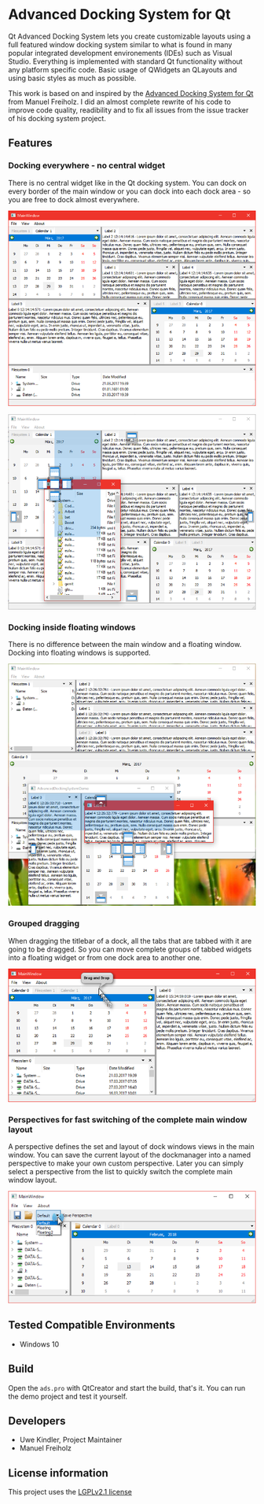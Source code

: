 # Advanced Docking System for Qt

Qt Advanced Docking System lets you create customizable layouts using a full 
featured window docking system similar to what is found in many popular 
integrated development environements (IDEs) such as Visual Studio. 
Everything is implemented with standard Qt functionality without any
platform specific code. Basic usage of QWidgets an QLayouts and using basic 
styles as much as possible.

This work is based on and inspired by the 
[Advanced Docking System for Qt](https://github.com/mfreiholz/Qt-Advanced-Docking-System) 
from Manuel Freiholz. I did an almost complete rewrite of his code to improve
code quality, readibility and to fix all issues from the issue tracker 
of his docking system project.

## Features
### Docking everywhere - no central widget
There is no central widget like in the Qt docking system. You can dock on every
border of the main window or you can dock into each dock area - so you are
free to dock almost everywhere.

![Layout of widgets](preview.png) 

![Dropping widgets](preview-dragndrop.png)

### Docking inside floating windows
There is no difference between the main window and a floating window. Docking
into floating windows is supported.

![Docking inside floating windows](floating-widget-dragndrop.png)

### Grouped dragging
When dragging the titlebar of a dock, all the tabs that are tabbed with it are 
going to be dragged. So you can move complete groups of tabbed widgets into
a floating widget or from one dock area to another one.

![Grouped dragging](grouped-dragging.png)

### Perspectives for fast switching of the complete main window layout
A perspective defines the set and layout of dock windows views in the main
window. You can save the current layout of the dockmanager into a named
perspective to make your own custom perspective. Later you can simply
select a perspective from the list to quickly switch the complete main
window layout.

![Perspective](perspectives.png)

## Tested Compatible Environments
- Windows 10

## Build
Open the `ads.pro` with QtCreator and start the build, that's it.
You can run the demo project and test it yourself.

## Developers
- Uwe Kindler, Project Maintainer
- Manuel Freiholz 

## License information
This project uses the [LGPLv2.1 license](gnu-lgpl-v2.1.md)

